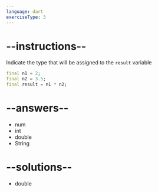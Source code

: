 ```yaml
---
language: dart
exerciseType: 3
---
```


# --instructions--

Indicate the type that will be assigned to the `result` variable
```dart
final n1 = 2;
final n2 = 3.5;
final result = n1 * n2;
```

# --answers--

- num
- int
- double
- String

# --solutions--

- double
